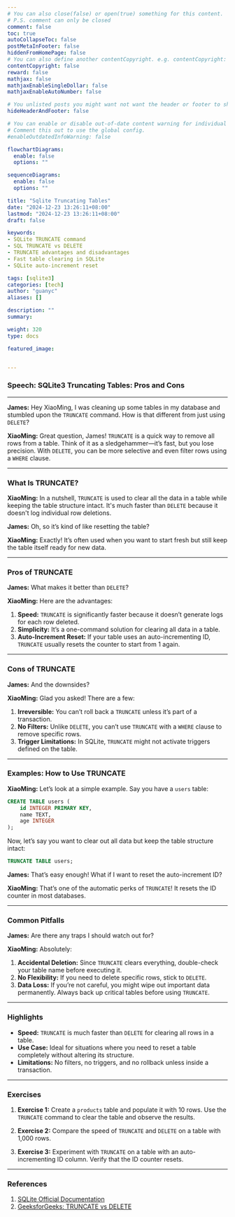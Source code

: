 ```yaml
---
# You can also close(false) or open(true) something for this content.
# P.S. comment can only be closed
comment: false
toc: true
autoCollapseToc: false
postMetaInFooter: false
hiddenFromHomePage: false
# You can also define another contentCopyright. e.g. contentCopyright: "This is another copyright."
contentCopyright: false
reward: false
mathjax: false
mathjaxEnableSingleDollar: false
mathjaxEnableAutoNumber: false

# You unlisted posts you might want not want the header or footer to show
hideHeaderAndFooter: false

# You can enable or disable out-of-date content warning for individual post.
# Comment this out to use the global config.
#enableOutdatedInfoWarning: false

flowchartDiagrams:
  enable: false
  options: ""

sequenceDiagrams:
  enable: false
  options: ""

title: "Sqlite Truncating Tables"
date: "2024-12-23 13:26:11+08:00"
lastmod: "2024-12-23 13:26:11+08:00"
draft: false

keywords:
- SQLite TRUNCATE command
- SQL TRUNCATE vs DELETE
- TRUNCATE advantages and disadvantages
- Fast table clearing in SQLite
- SQLite auto-increment reset

tags: [sqlite3]
categories: [tech]
author: "guanyc"
aliases: []

description: ""
summary:

weight: 320
type: docs

featured_image:


---
```


### **Speech: SQLite3 Truncating Tables: Pros and Cons**

---

**James:** Hey XiaoMing, I was cleaning up some tables in my database and stumbled upon the `TRUNCATE` command. How is that different from just using `DELETE`?

**XiaoMing:** Great question, James! `TRUNCATE` is a quick way to remove all rows from a table. Think of it as a sledgehammer—it’s fast, but you lose precision. With `DELETE`, you can be more selective and even filter rows using a `WHERE` clause.

---

### **What Is TRUNCATE?**

**XiaoMing:** In a nutshell, `TRUNCATE` is used to clear all the data in a table while keeping the table structure intact. It's much faster than `DELETE` because it doesn't log individual row deletions.

**James:** Oh, so it’s kind of like resetting the table?

**XiaoMing:** Exactly! It’s often used when you want to start fresh but still keep the table itself ready for new data.

---

### **Pros of TRUNCATE**

**James:** What makes it better than `DELETE`?

**XiaoMing:** Here are the advantages:
1. **Speed:** `TRUNCATE` is significantly faster because it doesn’t generate logs for each row deleted.
2. **Simplicity:** It’s a one-command solution for clearing all data in a table.
3. **Auto-Increment Reset:** If your table uses an auto-incrementing ID, `TRUNCATE` usually resets the counter to start from 1 again.

---

### **Cons of TRUNCATE**

**James:** And the downsides?

**XiaoMing:** Glad you asked! There are a few:
1. **Irreversible:** You can’t roll back a `TRUNCATE` unless it’s part of a transaction.
2. **No Filters:** Unlike `DELETE`, you can’t use `TRUNCATE` with a `WHERE` clause to remove specific rows.
3. **Trigger Limitations:** In SQLite, `TRUNCATE` might not activate triggers defined on the table.

---

### **Examples: How to Use TRUNCATE**

**XiaoMing:** Let’s look at a simple example. Say you have a `users` table:

```sql
CREATE TABLE users (
    id INTEGER PRIMARY KEY,
    name TEXT,
    age INTEGER
);
```

Now, let’s say you want to clear out all data but keep the table structure intact:

```sql
TRUNCATE TABLE users;
```

**James:** That’s easy enough! What if I want to reset the auto-increment ID?

**XiaoMing:** That’s one of the automatic perks of `TRUNCATE`! It resets the ID counter in most databases.

---

### **Common Pitfalls**

**James:** Are there any traps I should watch out for?

**XiaoMing:** Absolutely:
1. **Accidental Deletion:** Since `TRUNCATE` clears everything, double-check your table name before executing it.
2. **No Flexibility:** If you need to delete specific rows, stick to `DELETE`.
3. **Data Loss:** If you’re not careful, you might wipe out important data permanently. Always back up critical tables before using `TRUNCATE`.

---

### **Highlights**

- **Speed:** `TRUNCATE` is much faster than `DELETE` for clearing all rows in a table.
- **Use Case:** Ideal for situations where you need to reset a table completely without altering its structure.
- **Limitations:** No filters, no triggers, and no rollback unless inside a transaction.

---

### **Exercises**

1. **Exercise 1:** Create a `products` table and populate it with 10 rows. Use the `TRUNCATE` command to clear the table and observe the results.

2. **Exercise 2:** Compare the speed of `TRUNCATE` and `DELETE` on a table with 1,000 rows.

3. **Exercise 3:** Experiment with `TRUNCATE` on a table with an auto-incrementing ID column. Verify that the ID counter resets.

---

### **References**

1. [SQLite Official Documentation](https://www.sqlite.org/docs.html)
2. [GeeksforGeeks: TRUNCATE vs DELETE](https://www.geeksforgeeks.org/sql-truncate-command/)

